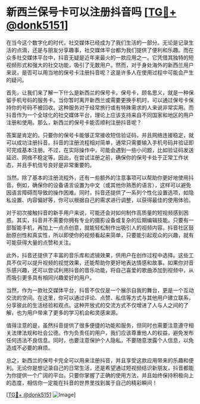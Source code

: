 # 新西兰保号卡可以注册抖音吗 [[TG💪+ @donk5151](https://t.me/s/donk5151)]

在当今这个数字化的时代，社交媒体已经成为了我们生活的一部分。无论是记录生活的点滴，还是与朋友分享趣事，社交媒体平台都为我们提供了便利和乐趣。而在众多社交媒体平台中，抖音无疑是近年来最火的一款应用之一。它凭借其独特的短视频形式和强大的社交功能，吸引了无数用户。然而，对于身处海外的新西兰用户来说，是否可以用当地的保号卡注册抖音呢？这是许多人在使用过程中可能会产生的疑问。

首先，让我们来了解一下什么是新西兰的保号卡。保号卡，顾名思义，就是一种保留手机号码的服务卡。当你暂时离开新西兰或需要更换手机时，可以通过保号卡保持你的号码不被回收。这种服务对于经常旅行或有特殊需求的人来说非常实用。而抖音作为一个全球化的社交媒体平台，理论上应该支持来自不同国家和地区的用户注册和使用。那么，新西兰的保号卡能否顺利注册抖音呢？

答案是肯定的。只要你的保号卡能够正常接收短信验证码，并且网络连接稳定，就可以成功注册抖音。抖音的注册流程相对简单，通常只需要输入手机号码并验证即可完成基本注册。不过，在实际操作中，可能会遇到一些小问题，比如验证码发送延迟、网络不稳定等。因此，在尝试注册之前，确保你的保号卡处于正常工作状态，并且手机信号良好是非常重要的。

当然，除了基本的注册流程外，还有一些额外的注意事项可以帮助你更好地使用抖音。例如，确保你的设备语言设置为中文（或其他你熟悉的语言），这样可以避免因语言障碍而导致的操作困难。同时，抖音还提供了一系列个性化设置选项，如隐私设置、内容偏好等，你可以根据自己的需求进行调整，以获得最佳的使用体验。

对于初次接触抖音的新手用户来说，可能还会对如何制作高质量的短视频感到困惑。其实，抖音并不需要你拥有专业的摄影设备或复杂的后期编辑技能。只要有一部智能手机，再加上一点点创意，就能轻松制作出吸引人的视频内容。抖音社区鼓励原创性和真实性，所以即使你的视频看起来简单，只要能引起观众的兴趣，就有可能获得大量的点赞和关注。

此外，抖音还提供了丰富的音乐库和滤镜效果，供用户在创作过程中选择。这些工具不仅可以提升视频的视觉效果，还能帮助你更好地表达情感和故事。如果你对音乐感兴趣，还可以尝试利用抖音的音乐功能，将自己喜爱的歌曲添加到视频中，从而吸引更多具有相同兴趣爱好的用户。

当然，作为一款社交媒体平台，抖音不仅仅是一个展示自我的舞台，更是一个互动交流的空间。在这里，你可以通过评论、点赞、私信等方式与其他用户建立联系，分享彼此的生活经验和观点。这种开放式的交流方式不仅增进了人与人之间的了解，也为用户带来了更多的学习机会和灵感来源。

值得注意的是，虽然抖音提供了很多便捷的功能和服务，但同时也需要注意遵守相关法律法规和社会公德。作为负责任的用户，我们应该尊重他人的权益，避免发布任何违法不良信息。同时，也要注意保护个人隐私，不要随意泄露个人信息，以免造成不必要的麻烦。

总之，新西兰的保号卡完全可以用来注册抖音，并且享受这款应用带来的乐趣和便利。无论你是想记录自己的日常生活，还是希望通过短视频结识新朋友，抖音都能为你提供一个广阔的平台。只要你掌握了正确的使用方法，并且始终保持积极向上的态度，相信你一定能在抖音的世界里找到属于自己的精彩瞬间！

[[TG💪+ @donk5151](https://t.me/s/donk5151) ![Image](https://i.postimg.cc/rwNCRYN7/Snipaste-2025-04-30-17-27-05.png)]